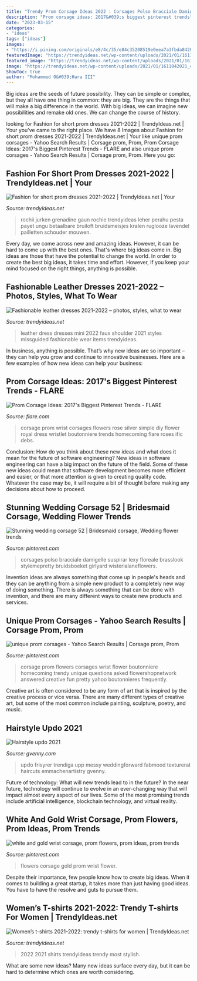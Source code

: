 ```yaml
---
title: "Trendy Prom Corsage Ideas 2022 : Corsages Polso Bracciale Damigelle Suspirar Lexy Floreale Brasslook Stylemepretty Bruidsboeket Girlyard Wisterialaneflowers"
description: "Prom corsage ideas: 2017&#039;s biggest pinterest trends"
date: "2023-03-15"
categories:
- "ideas"
tags: ["ideas"]
images:
- "https://i.pinimg.com/originals/e8/4c/35/e84c35208519e0eea7a3fbda84202ffe.jpg"
featuredImage: "https://trendyideas.net/wp-content/uploads/2021/01/1611042021_421_Fashion-for-short-prom-dresses-2021-2022.jpg"
featured_image: "https://trendyideas.net/wp-content/uploads/2021/01/1610966243_946_Fashionable-leather-dresses-2021-2022-photos-styles-what-to-wear.jpeg"
image: "https://trendyideas.net/wp-content/uploads/2021/01/1611042021_421_Fashion-for-short-prom-dresses-2021-2022.jpg"
ShowToc: true
author: "Mohammed O&#039;Hara III"
---
```



Big ideas are the seeds of future possibility. They can be simple or complex, but they all have one thing in common: they are big. They are the things that will make a big difference in the world. With big ideas, we can imagine new possibilities and remake old ones. We can change the course of history.

	

		
looking for Fashion for short prom dresses 2021-2022 | TrendyIdeas.net | Your you've came to the right place. We have 8 Images about Fashion for short prom dresses 2021-2022 | TrendyIdeas.net | Your like unique prom corsages - Yahoo Search Results | Corsage prom, Prom, Prom Corsage Ideas: 2017&#039;s Biggest Pinterest Trends - FLARE and also unique prom corsages - Yahoo Search Results | Corsage prom, Prom. Here you go:
		
    
## Fashion For Short Prom Dresses 2021-2022 | TrendyIdeas.net | Your

<img loading=lazy src="https://trendyideas.net/wp-content/uploads/2021/01/1611042021_421_Fashion-for-short-prom-dresses-2021-2022.jpg" onerror="this.onerror=null;this.src='https://tse4.mm.bing.net/th?id=OIP.rdM7wt0P422RF9AAvKislwHaHa&amp;pid=15.1';" alt="Fashion for short prom dresses 2021-2022 | TrendyIdeas.net | Your">

_Source: trendyideas.net_

>rochii jurken grenadine gaun rochie trendyideas leher perahu pesta payet ungu betaalbare bruiloft bruidsmeisjes kralen ruglooze lavendel pailletten schouder mouwen. 

	

Every day, we come across new and amazing ideas. However, it can be hard to come up with the best ones. That's where big ideas come in. Big ideas are those that have the potential to change the world. In order to create the best big ideas, it takes time and effort. However, if you keep your mind focused on the right things, anything is possible.

    
## Fashionable Leather Dresses 2021-2022 – Photos, Styles, What To Wear

<img loading=lazy src="https://trendyideas.net/wp-content/uploads/2021/01/1610966243_946_Fashionable-leather-dresses-2021-2022-photos-styles-what-to-wear.jpeg" onerror="this.onerror=null;this.src='https://tse3.mm.bing.net/th?id=OIP.Y7uQhZBTMuIBvepLYQYI-QHaKu&amp;pid=15.1';" alt="Fashionable leather dresses 2021-2022 – photos, styles, what to wear">

_Source: trendyideas.net_

>leather dress dresses mini 2022 faux shoulder 2021 styles missguided fashionable wear items trendyideas. 

	

In business, anything is possible. That’s why new ideas are so important – they can help you grow and continue to innovative businesses. Here are a few examples of how new ideas can help your business: 

    
## Prom Corsage Ideas: 2017&#039;s Biggest Pinterest Trends - FLARE

<img loading=lazy src="http://www.flare.com/wp-content/uploads/2017/03/10-Prom-Corsage-Trends-Blue-3-e1490297628461.jpg" onerror="this.onerror=null;this.src='https://tse1.mm.bing.net/th?id=OIP.WEjKXqGBlVFLRTw7RpXZXgHaJ5&amp;pid=15.1';" alt="Prom Corsage Ideas: 2017&#039;s Biggest Pinterest Trends - FLARE">

_Source: flare.com_

>corsage prom wrist corsages flowers rose silver simple diy flower royal dress wristlet boutonniere trends homecoming flare roses ific debs. 

	

Conclusion: How do you think about these new ideas and what does it mean for the future of software engineering?
New ideas in software engineering can have a big impact on the future of the field. Some of these new ideas could mean that software development becomes more efficient and easier, or that more attention is given to creating quality code. Whatever the case may be, it will require a bit of thought before making any decisions about how to proceed.

    
## Stunning Wedding Corsage 52 | Bridesmaid Corsage, Wedding Flower Trends

<img loading=lazy src="https://i.pinimg.com/736x/68/65/be/6865be73aeffb5a540bda522448916b4.jpg" onerror="this.onerror=null;this.src='https://tse2.mm.bing.net/th?id=OIP.rBVzPDs_zxURD-4IzkaHKQHaLI&amp;pid=15.1';" alt="Stunning wedding corsage 52 | Bridesmaid corsage, Wedding flower trends">

_Source: pinterest.com_

>corsages polso bracciale damigelle suspirar lexy floreale brasslook stylemepretty bruidsboeket girlyard wisterialaneflowers. 

	

Invention ideas are always something that come up in people's heads and they can be anything from a simple new product to a completely new way of doing something. There is always something that can be done with invention, and there are many different ways to create new products and services.

    
## Unique Prom Corsages - Yahoo Search Results | Corsage Prom, Prom

<img loading=lazy src="https://i.pinimg.com/originals/e8/4c/35/e84c35208519e0eea7a3fbda84202ffe.jpg" onerror="this.onerror=null;this.src='https://tse3.mm.bing.net/th?id=OIP.mIgIqWuOHDVIkWgPw4dW3AHaLI&amp;pid=15.1';" alt="unique prom corsages - Yahoo Search Results | Corsage prom, Prom">

_Source: pinterest.com_

>corsage prom flowers corsages wrist flower boutonniere homecoming trendy unique questions asked flowershopnetwork answered creative fun pretty yahoo boutonnieres frequently. 

	

Creative art is often considered to be any form of art that is inspired by the creative process or vice versa. There are many different types of creative art, but some of the most common include painting, sculpture, poetry, and music.

    
## Hairstyle Updo 2021

<img loading=lazy src="http://gvenny.com/images5/0521/hairstyle-updo-2021/hairstyle-updo-2021-43_9.jpg" onerror="this.onerror=null;this.src='https://tse4.mm.bing.net/th?id=OIP.gIMiyHngC-RhYOxxvvg04AAAAA&amp;pid=15.1';" alt="Hairstyle updo 2021">

_Source: gvenny.com_

>updo frisyrer trendiga upp messy weddingforward fabmood texturerat haircuts emmachenartistry gvenny. 

	

Future of technology: What will new trends lead to in the future?
In the near future, technology will continue to evolve in an ever-changing way that will impact almost every aspect of our lives. Some of the most promising trends include artificial intelligence, blockchain technology, and virtual reality.

    
## White And Gold Wrist Corsage, Prom Flowers, Prom Ideas, Prom Trends

<img loading=lazy src="https://i.pinimg.com/originals/a8/ca/69/a8ca69770a9865ef607bf147392b5bce.jpg" onerror="this.onerror=null;this.src='https://tse2.mm.bing.net/th?id=OIP.D5KM1vCPKu5uU6SR4vpKqwHaG9&amp;pid=15.1';" alt="white and gold wrist corsage, prom flowers, prom ideas, prom trends">

_Source: pinterest.com_

>flowers corsage gold prom wrist flower. 

	

Despite their importance, few people know how to create big ideas. When it comes to building a great startup, it takes more than just having good ideas. You have to have the resolve and guts to pursue them.

    
## Women’s T-shirts 2021-2022: Trendy T-shirts For Women | TrendyIdeas.net

<img loading=lazy src="https://trendyideas.net/wp-content/uploads/2021/01/1610991498_814_Womens-t-shirts-2021-2022-trendy-t-shirts-for-women.jpg" onerror="this.onerror=null;this.src='https://tse1.mm.bing.net/th?id=OIP.kzCdO_gPC-ISBJGRLhwSwAHaLF&amp;pid=15.1';" alt="Women’s t-shirts 2021-2022: trendy t-shirts for women | TrendyIdeas.net">

_Source: trendyideas.net_

>2022 2021 shirts trendyideas trendy most stylish. 

	

What are some new ideas?
Many new ideas surface every day, but it can be hard to determine which ones are worth considering.

